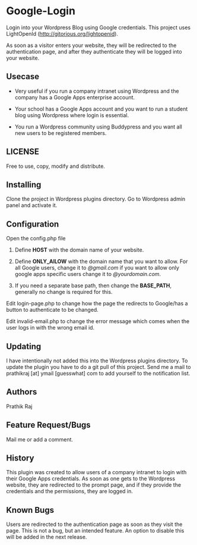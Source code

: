 Google-Login
============

Login into your Wordpress Blog using Google credentials. This project uses LightOpenId (http://gitorious.org/lightopenid).

As soon as a visitor enters your website, they will be redirected to the authentication page, and after they authenticate they will be logged into your website.

Usecase
-------

* Very useful if you run a company intranet using Wordpress and the company has a Google Apps enterprise account.

* Your school has a Google Apps account and you want to run a student blog using Wordpress where login is essential.

* You run a Wordpress community using Buddypress and you want all new users to be registered members.

LICENSE
------------

Free to use, copy, modify and distribute.

Installing
----------

Clone the project in Wordpress plugins directory. Go to Wordpress admin panel and activate it.

Configuration
-------------

Open the config.php file

1. Define **HOST** with the domain name of your website.

2. Define **ONLY_AlLOW** with the domain name that you want to allow. For all Google users, change it to *@gmail.com* if you want to allow only  google apps specific users change it to *@yourdomain.com*.

3. If you need a separate base path, then change the **BASE_PATH**, generally no change is required for this.

Edit login-page.php to change how the page the redirects to Google/has a button to authenticate to be changed.

Edit invalid-email.php to change the error message which comes when the user logs in with the wrong email id.

Updating
--------

I have intentionally not added this into the Wordpress plugins directory. To update the plugin you have to do a git pull of this project. Send me a mail to prathikraj [at] ymail [guesswhat] com to add yourself to the notification list.

Authors
-------

Prathik Raj

Feature Request/Bugs
--------------------

Mail me or add a comment.

History
-------

This plugin was created to allow users of a company intranet to login with their Google Apps credentials. As soon as one gets to the Wordpress website, they are redirected to the prompt page, and if they provide the credentials and the permissions, they are logged in.

Known Bugs
----------

Users are redirected to the authentication page as soon as they visit the page. This is not a bug, but an intended feature. An option to disable this will be added in the next release.
